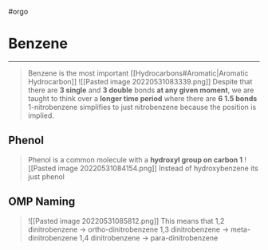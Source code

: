 #orgo 
# Benzene
---
> Benzene is the most important [[Hydrocarbons#Aromatic|Aromatic Hydrocarbon]] 
> ![[Pasted image 20220531083339.png]]
> Despite that there are **3 single** and **3 double** bonds **at any given moment**, we are taught to think over a **longer time period** where there are **6 1.5 bonds** 
> 1-nitrobenzene simplifies to just nitrobenzene because the position is implied.

## Phenol
> Phenol is a common molecule with a **hydroxyl group on carbon 1**
> ![[Pasted image 20220531084154.png]]
> Instead of hydroxybenzene its just phenol

## OMP Naming
>![[Pasted image 20220531085812.png]]
> This means that 
> 1,2 dinitrobenzene -> ortho-dinitrobenzene
> 1,3 dinitrobenzene -> meta-dinitrobenzene
> 1,4 dinitrobenzene -> para-dinitrobenzene